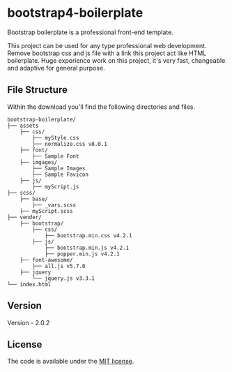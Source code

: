 # bootstrap4-boilerplate

Bootstrap boilerplate is a professional front-end template.

This project can be used for any type professional web development. Remove bootstrap css and js file with a link this project act like HTML boilerplate. Huge experience work on this project, it's very fast, changeable and adaptive for general purpose.

## File Structure

Within the download you'll find the following directories and files.

```
bootstrap-boilerplate/
├── assets
    ├── css/
        ├── myStyle.css
        ├── normalize.css v8.0.1
    ├── font/
        ├── Sample Font  
    ├── imgages/
        ├── Sample Images
        ├── Sample Favicon
    ├── js/
        ├── myScript.js
├── scss/
    ├── base/
        ├── _vars.scss
    ├── myScript.scss
├── vender/
    ├── bootstrap/ 
        ├── css/
            ├── bootstrap.min.css v4.2.1
        ├── js/
            ├── bootstrap.min.js v4.2.1
            ├── popper.min.js v4.2.1
    ├── font-awesome/
        ├── all.js v5.7.0 
    ├── jquery
        └── jquery.js v3.3.1
└── index.html 
```
## Version
Version - 2.0.2
## License
The code is available under the [MIT license](LICENSE.txt).
